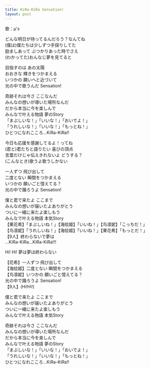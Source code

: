 ```yaml
---
title: KiRa-KiRa Sensation!
layout: post
---
```

歌：μ's

<p>どんな明日が待ってるんだろう？なんてね<br />
<a class="honoka">(僕は)</a>僕たちは少しずつ手探りしてた<br />
励ましあって ぶつかりあった時でさえ<br />
<a class="honoka">(わかってた)</a>おんなじ夢を見てると</p>

<p>目指すのは <a class="eli">あの太陽</a><br />
おおきな <a class="kotori">輝きをつかまえる</a><br />
いつかの <a class="honoka">願いへと近づいて</a><br />
光の中で歌うんだ Sensation!</p>

<p>奇跡それは今さ ここなんだ<br />
みんなの想いが導いた場所なんだ<br />
だから本当に今を楽しんで<br />
みんなで叶える物語 夢のStory<br />
<a class="umi">「まぶしいな！」</a><a class="maki">「いいな！」</a><a class="nozomi">「おいでよ！」</a><br />
<a class="hanayo">「うれしいな！」</a><a class="nico">「いいな！」</a><a class="rin">「もっとね！」</a><br />
ひとつになれこころ…KiRa-KiRa!!</p>

<p>今日も応援を感謝してるよ！ってね<br />
<a class="eli">(君と)</a>君たちと語りたい 喜びの頂点<br />
言葉だけじゃ伝えきれないよ どうする？<br />
<a class="kotori">(こんなとき)</a>歌うよ歌うしかない</p>

<p><a class="hanayo">一人ずつ</a> <a class="nozomi">飛び出して</a><br />
<a class="nico">二度とない</a> <a class="rin">瞬間をつかまえる</a><br />
<a class="maki">いつかの</a> <a class="umi">願いごと憶えてる？</a><br />
光の中で踊ろうよ Sensation!</p>

<p>僕と君で来たよ ここまで<br />
みんなの想いが届いたよありがとう<br />
ついに一緒に来たよ楽しもう<br />
みんなで叶える物語 本気Story<br />
【<a class="honoka">果</a><a class="hanayo">花</a><a class="nozomi">希</a>】「まぶしいね！」【<a class="umi">海</a><a class="eli">绘</a><a class="maki">姬</a>】「いいね！」【<a class="kotori">鸟</a><a class="rin">凛</a><a class="nico">妮</a>】「こっちだ！」<br />
【<a class="kotori">鸟</a><a class="rin">凛</a><a class="nico">妮</a>】「うれしいね！」【<a class="umi">海</a><a class="eli">绘</a><a class="maki">姬</a>】「いいね！」【<a class="honoka">果</a><a class="hanayo">花</a><a class="nozomi">希</a>】「もっとだ！」<br />
【9人】終わらないで夢は<br />
…KiRa-KiRa…KiRa-KiRa!!!</p>

<p>Hi! Hi! 夢は夢は終わらない</p>

<p>【<a class="hanayo">花</a><a class="nozomi">希</a>】一人ずつ <a class="honoka">飛び出して</a><br />
【<a class="umi">海</a><a class="eli">绘</a><a class="maki">姬</a>】二度とない <a class="honoka">瞬間をつかまえる</a><br />
【<a class="kotori">鸟</a><a class="rin">凛</a><a class="nico">妮</a>】いつかの <a class="honoka">願いごと憶えてる？</a><br />
<a class="honoka">光の中で踊ろうよ Sensation!</a><br />
【9人】(Hi!Hi!)</p>

<p>僕と君で来たよ ここまで<br />
みんなの想いが届いたよありがとう<br />
ついに一緒に来たよ楽しもう<br />
みんなで叶える物語 本気Story</p>

<p>奇跡それは今さ ここなんだ<br />
みんなの想いが導いた場所なんだ<br />
だから本当に今を楽しんで<br />
みんなで叶える物語 夢のStory<br />
「まぶしいな！」「いいな！」「おいでよ！」<br />
「うれしいな！」「いいな！」「もっとね！」<br />
ひとつになれこころ…KiRa-KiRa!!</p>